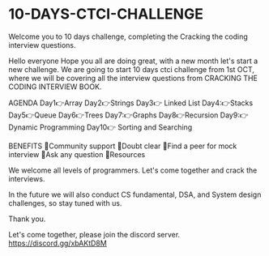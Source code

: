# 10-DAYS-CTCI-CHALLENGE

Welcome you to 10 days challenge, completing the Cracking the coding interview questions.

Hello everyone
Hope you all are doing great, with a new month let's start a new challenge.
We are going to start 10 days ctci challenge from 1st OCT, where we will be covering all the interview questions from CRACKING THE CODING INTERVIEW BOOK.

AGENDA
Day1👉Array
Day2👉Strings
Day3👉 Linked List
Day4:👉Stacks
Day5👉Queue
Day6👉Trees 
Day7:👉Graphs
Day8👉Recursion
Day9:👉Dynamic Programming
Day10👉 Sorting and Searching

BENEFITS
🌟Community support
🌟Doubt clear
🌟Find a peer for mock interview
🌟Ask any question
🌟Resources

We welcome all levels of programmers.
Let's come together and crack the interviews.

In the future we will also conduct CS fundamental, DSA, and System design challenges, so stay tuned with us.

Thank you.

Let's come together, please join the discord server.
https://discord.gg/xbAKtD8M
